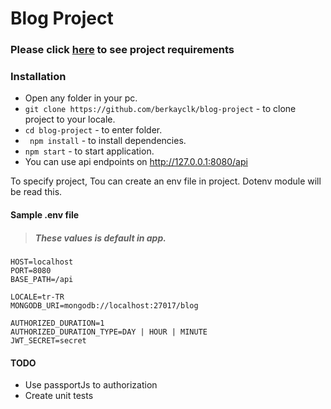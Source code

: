 # Blog Project 
### Please click [here][requirementUrl] to see project requirements

[requirementUrl]: https://github.com/berkayclk/blog-project/blob/release/prod/ProjectRequirements.md
[herokuDoc]: https://blog-app-dev.herokuapp.com/api/doc/

### Installation
 - Open any folder in your pc.
 - ``` git clone https://github.com/berkayclk/blog-project ``` - to clone project to your locale.   
 - ```cd blog-project``` - to enter folder.    
 - ``` npm install```  - to install dependencies.   
 - ``` npm start ``` - to start application.  
 - You can use api endpoints on http://127.0.0.1:8080/api
  
To specify project, Tou can create an env file in project. Dotenv module will be read this. 
 #### Sample .env file
 > ##### These values is default in app.

```
HOST=localhost
PORT=8080
BASE_PATH=/api

LOCALE=tr-TR
MONGODB_URI=mongodb://localhost:27017/blog

AUTHORIZED_DURATION=1
AUTHORIZED_DURATION_TYPE=DAY | HOUR | MINUTE
JWT_SECRET=secret

```


#### TODO
  - Use passportJs to authorization  
  - Create unit tests
